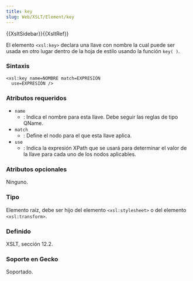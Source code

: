 ```yaml
---
title: key
slug: Web/XSLT/Element/key
---
```


{{XsltSidebar}}{{XsltRef}}

El elemento `<xsl:key>` declara una llave con nombre la cual puede ser usada en otro lugar dentro de la hoja de estilo usando la función `key( )`.

### Sintaxis

```
<xsl:key name=NOMBRE match=EXPRESIÓN
  use=EXPRESIÓN />
```

### Atributos requeridos

- `name`
  - : Indica el nombre para esta llave. Debe seguir las reglas de tipo QName.
- `match`
  - : Define el nodo para el que esta llave aplica.
- `use`
  - : Indica la expresión XPath que se usará para determinar el valor de la llave para cada uno de los nodos aplicables.

### Atributos opcionales

Ninguno.

### Tipo

Elemento raíz, debe ser hijo del elemento `<xsl:stylesheet>` o del elemento `<xsl:transform>`.

### Definido

XSLT, sección 12.2.

### Soporte en Gecko

Soportado.
